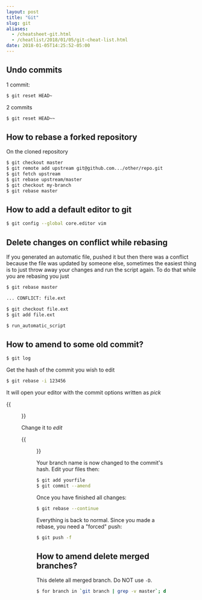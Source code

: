 ```yaml
---
layout: post
title: "Git"
slug: git
aliases: 
  - /cheatsheet-git.html
  - /cheatlist/2018/01/05/git-cheat-list.html
date: 2018-01-05T14:25:52-05:00
---
```



## Undo commits

1 commit: 

```bash
$ git reset HEAD~ 
```

2 commits

```bash
$ git reset HEAD~~ 
```


## How to rebase a forked repository

On the cloned repository

```bash
$ git checkout master
$ git remote add upstream git@github.com.../other/repo.git
$ git fetch upstream
$ git rebase upstream/master
$ git checkout my-branch
$ git rebase master
```

## How to add a default editor to git

```bash
$ git config --global core.editor vim
```

## Delete changes on conflict while rebasing

If you generated an automatic file, pushed it but then there was a conflict because the file was updated by someone else, sometimes the easiest thing is to just throw away your changes and run the script again. To do that while you are rebasing you just

```bash
$ git rebase master

... CONFLICT: file.ext

$ git checkout file.ext
$ git add file.ext

$ run_automatic_script
```


## How to amend to some old commit?

```bash
$ git log
```

Get the hash of the commit you wish to edit

```bash
$ git rebase -i 123456
```

It will open your editor with the commit options written as *pick*

{{<figure src="https://i.imgur.com/6jbkv2b.png#center">}}

Change it to *edit*

{{<figure src="https://i.imgur.com/vbPbIAe.png#center">}}

Your branch name is now changed to the commit's hash. Edit your files then:

```bash
$ git add yourfile
$ git commit --amend
```

Once you have finished all changes:

```bash
$ git rebase --continue 
```

Everything is back to normal. Since you made a rebase, you need a "forced" push:

```bash
$ git push -f 
```

## How to amend delete merged branches?

This delete all merged branch. Do NOT use `-D`.

```bash
$ for branch in `git branch | grep -v master`; do git branch -d $branch; done
```
